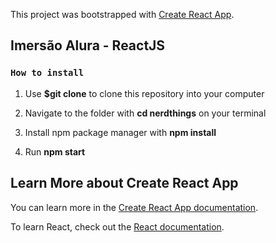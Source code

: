 This project was bootstrapped with [Create React App](https://github.com/facebook/create-react-app).

## Imersão Alura - ReactJS

### `How to install`

1. Use **$git clone** to clone this repository into your computer

2. Navigate to the folder with **cd nerdthings** on your terminal

3. Install npm package manager with **npm install**

4. Run **npm start**


## Learn More about Create React App

You can learn more in the [Create React App documentation](https://facebook.github.io/create-react-app/docs/getting-started).

To learn React, check out the [React documentation](https://reactjs.org/).

